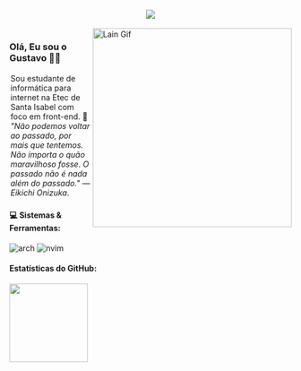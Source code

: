<br>
<div align="center">
    <img src="https://github.com/user-attachments/assets/853ce09b-c057-48bf-9e0e-58660d152fdd" />
</div>
<br>

<img src="https://github.com/user-attachments/assets/5adebd3e-4dd2-4756-9c6f-6994ab2f44a6" alt="Lain Gif" min-width="400px" max-width="400px" width="355px" align="right">

<h3>
    Olá, Eu sou o Gustavo 👋🏼
</h3>

<p align="left" style="padding: 2px;"> 
    Sou estudante de informática para internet na Etec de Santa Isabel com foco em front-end. 🫩 <i>"Não podemos voltar ao passado, por mais que tentemos. Não importa o quão maravilhoso fosse. O passado não é nada além do passado." — Eikichi Onizuka</i>.
</p>

<p align="left">
    <h4>
        💻 Sistemas & Ferramentas:
    </h4>
    <section>
	<img alt="arch" src="https://img.shields.io/badge/Arch_Linux-1793D1?style=for-the-badge&logo=arch-linux&logoColor=white">
    <img alt="nvim" src="https://img.shields.io/badge/NeoVim-%2357A143.svg?&style=for-the-badge&logo=neovim&logoColor=white">
    </section>
</p>

<p align="left">
    <h4>
        Estatísticas do GitHub:
    </h4>
    <img height="140em" src="https://github.com/user-attachments/assets/853ce09b-c057-48bf-9e0e-58660d152fdd" align/>
</p>

